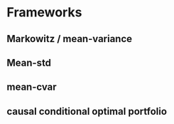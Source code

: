 

# Frameworks


## Markowitz / mean-variance

## Mean-std

## mean-cvar

## causal conditional optimal portfolio

